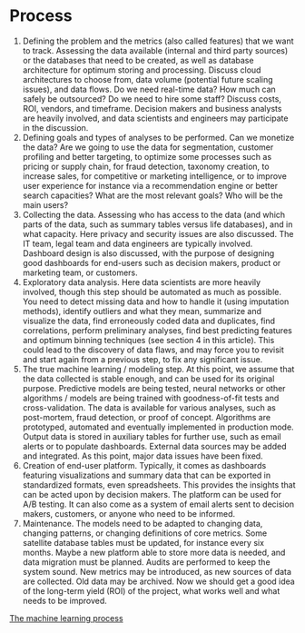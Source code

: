 
# Process

1. Defining the problem and the metrics (also called features) that we want to track.
   Assessing the data available (internal and third party sources) or the databases that need to be created, as well as database architecture for optimum storing and processing. Discuss cloud architectures to choose from, data volume (potential future scaling issues), and data flows. Do we need real-time data? How much can safely be outsourced? Do we need to hire some staff? Discuss costs, ROI, vendors, and timeframe. Decision makers and business analysts are heavily involved, and data scientists and engineers may participate in the discussion.
2. Defining goals and types of analyses to be performed.
   Can we monetize the data? Are we going to use the data for segmentation, customer profiling and better targeting, to optimize some processes such as pricing or supply chain, for fraud detection, taxonomy creation, to increase sales, for competitive or marketing intelligence, or to improve user experience for instance via a recommendation engine or better search capacities? What are the most relevant goals? Who will be the main users?
3. Collecting the data.
   Assessing who has access to the data (and which parts of the data, such as summary tables versus life databases), and in what capacity. Here privacy and security issues are also discussed. The IT team, legal team and data engineers are typically involved. Dashboard design is also discussed, with the purpose of designing good dashboards for end-users such as decision makers, product or marketing team, or customers. 
4. Exploratory data analysis.
    Here data scientists are more heavily involved, though this step should be automated as much as possible. You need to detect missing data and how to handle it (using imputation methods), identify outliers and what they mean, summarize and visualize the data, find erroneously coded data and duplicates, find correlations, perform preliminary analyses, find best predicting features and optimum binning techniques (see section 4 in this article). This could lead to the discovery of data flaws, and may force you to revisit and start again from a previous step, to fix any significant issue.
5. The true machine learning / modeling step.
   At this point, we assume that the data collected is stable enough, and can be used for its original purpose.  Predictive models are being tested, neural networks or other algorithms / models are being trained with goodness-of-fit tests and cross-validation. The data is available for various analyses, such as post-mortem, fraud detection, or proof of concept. Algorithms are prototyped, automated and eventually implemented in production mode. Output data is stored in auxiliary tables for further use, such as email alerts or to populate dashboards. External data sources may be added and integrated. As this point, major data issues have been fixed.
6. Creation of end-user platform.
   Typically, it comes as dashboards featuring visualizations and summary data that can be exported in standardized formats, even spreadsheets. This provides the insights that can be acted upon by decision makers. The platform can be used for A/B testing. It can also come as a system of email alerts sent to decision makers, customers, or anyone who need to be informed.
7. Maintenance.
   The models need to be adapted to changing data, changing patterns, or changing definitions of core metrics. Some satellite database tables must be updated, for instance every six months. Maybe a new platform able to store more data is needed, and data migration must be planned. Audits are performed to keep the system sound. New metrics may be introduced, as new sources of data are collected. Old data may be archived. Now we should get a good idea of the long-term yield (ROI) of the project, what works well and what needs to be improved.

[The machine learning process](https://www.datasciencecentral.com/profiles/blogs/the-machine-learning-process)